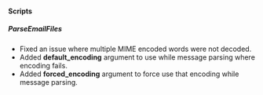 #### Scripts
##### ParseEmailFiles
- Fixed an issue where multiple MIME encoded words were not decoded.
- Added **default_encoding** argument to use while message parsing where encoding fails.
- Added **forced_encoding** argument to force use that encoding while message parsing.
